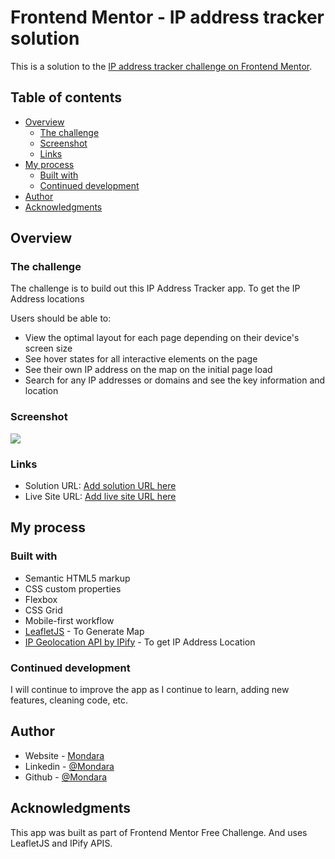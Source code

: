 # Frontend Mentor - IP address tracker solution

This is a solution to the [IP address tracker challenge on Frontend Mentor](https://www.frontendmentor.io/challenges/ip-address-tracker-I8-0yYAH0). 

## Table of contents

- [Overview](#overview)
  - [The challenge](#the-challenge)
  - [Screenshot](#screenshot)
  - [Links](#links)
- [My process](#my-process)
  - [Built with](#built-with)
  - [Continued development](#continued-development)
- [Author](#author)
- [Acknowledgments](#acknowledgments)

## Overview

### The challenge

The challenge is to build out this IP Address Tracker app. To get the IP Address locations

Users should be able to:

- View the optimal layout for each page depending on their device's screen size
- See hover states for all interactive elements on the page
- See their own IP address on the map on the initial page load
- Search for any IP addresses or domains and see the key information and location

### Screenshot

![](./design/screenshots/desktop-design.png)


### Links

- Solution URL: [Add solution URL here](https://your-solution-url.com)
- Live Site URL: [Add live site URL here](https://your-live-site-url.com)

## My process

### Built with

- Semantic HTML5 markup
- CSS custom properties
- Flexbox
- CSS Grid
- Mobile-first workflow
- [LeafletJS](https://leafletjs.com/) - To Generate Map 
- [IP Geolocation API by IPify](https://geo.ipify.org/) - To get IP Address Location

### Continued development

I will continue to improve the app as I continue to learn, adding new features, cleaning code, etc.

## Author

- Website - [Mondara](https://mondarathotage.com/)
- Linkedin - [@Mondara](https://www.linkedin.com/in/mondara-thotage/)
- Github - [@Mondara](https://github.com/Mondara)

## Acknowledgments

This app was built as part of Frontend Mentor Free Challenge. And uses LeafletJS and IPify APIS.